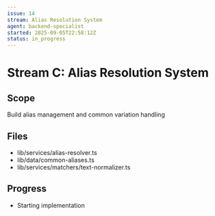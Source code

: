 ```yaml
---
issue: 14
stream: Alias Resolution System
agent: backend-specialist
started: 2025-09-05T22:58:12Z
status: in_progress
---
```


# Stream C: Alias Resolution System

## Scope
Build alias management and common variation handling

## Files
- lib/services/alias-resolver.ts
- lib/data/common-aliases.ts
- lib/services/matchers/text-normalizer.ts

## Progress
- Starting implementation